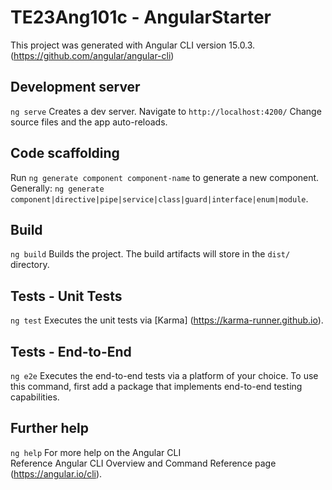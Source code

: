 # TE23Ang101c - AngularStarter

This project was generated with Angular CLI version 15.0.3. (https://github.com/angular/angular-cli)

## Development server
`ng serve`   Creates a dev server. 
Navigate to  `http://localhost:4200/`  Change source files and the app auto-reloads.

## Code scaffolding
Run        `ng generate component component-name` to generate a new component. 
Generally: `ng generate component|directive|pipe|service|class|guard|interface|enum|module`.

## Build
`ng build` Builds the project. The build artifacts will store in the `dist/` directory.

## Tests - Unit Tests
`ng test`  Executes the unit tests via [Karma]                (https://karma-runner.github.io).

## Tests - End-to-End
`ng e2e`   Executes the end-to-end tests via a platform of your choice. 
           To use this command, first add a package that implements end-to-end testing capabilities.

## Further help
`ng help`  For more help on the Angular CLI  
Reference  Angular CLI Overview and Command Reference page  (https://angular.io/cli).
